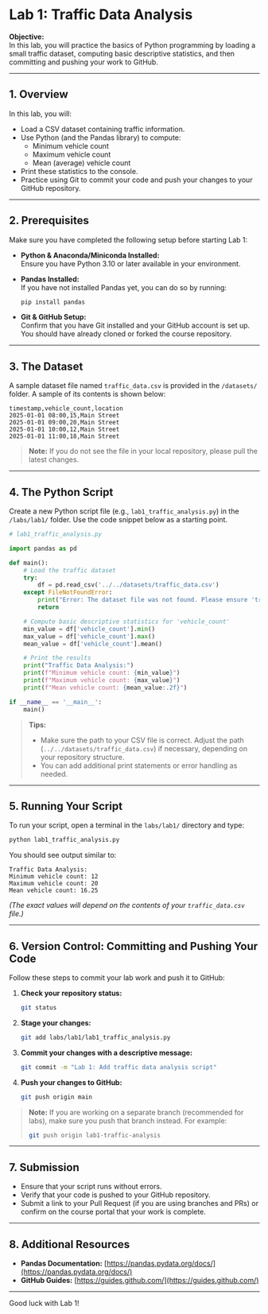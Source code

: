 
# Lab 1: Traffic Data Analysis

**Objective:**  
In this lab, you will practice the basics of Python programming by loading a small traffic dataset, computing basic descriptive statistics, and then committing and pushing your work to GitHub.

---

## 1. Overview

In this lab, you will:

- Load a CSV dataset containing traffic information.
- Use Python (and the Pandas library) to compute:
  - Minimum vehicle count
  - Maximum vehicle count
  - Mean (average) vehicle count
- Print these statistics to the console.
- Practice using Git to commit your code and push your changes to your GitHub repository.

---

## 2. Prerequisites

Make sure you have completed the following setup before starting Lab 1:

- **Python & Anaconda/Miniconda Installed:**  
  Ensure you have Python 3.10 or later available in your environment.

- **Pandas Installed:**  
  If you have not installed Pandas yet, you can do so by running:
  ```bash
  pip install pandas
  ```

- **Git & GitHub Setup:**  
  Confirm that you have Git installed and your GitHub account is set up. You should have already cloned or forked the course repository.

---

## 3. The Dataset

A sample dataset file named `traffic_data.csv` is provided in the `/datasets/` folder. A sample of its contents is shown below:

```csv
timestamp,vehicle_count,location
2025-01-01 08:00,15,Main Street
2025-01-01 09:00,20,Main Street
2025-01-01 10:00,12,Main Street
2025-01-01 11:00,18,Main Street
```

> **Note:** If you do not see the file in your local repository, please pull the latest changes.

---

## 4. The Python Script

Create a new Python script file (e.g., `lab1_traffic_analysis.py`) in the `/labs/lab1/` folder. Use the code snippet below as a starting point.

```python
# lab1_traffic_analysis.py

import pandas as pd

def main():
    # Load the traffic dataset
    try:
        df = pd.read_csv('../../datasets/traffic_data.csv')
    except FileNotFoundError:
        print("Error: The dataset file was not found. Please ensure 'traffic_data.csv' is located in the /datasets/ folder.")
        return

    # Compute basic descriptive statistics for 'vehicle_count'
    min_value = df['vehicle_count'].min()
    max_value = df['vehicle_count'].max()
    mean_value = df['vehicle_count'].mean()

    # Print the results
    print("Traffic Data Analysis:")
    print(f"Minimum vehicle count: {min_value}")
    print(f"Maximum vehicle count: {max_value}")
    print(f"Mean vehicle count: {mean_value:.2f}")

if __name__ == '__main__':
    main()
```

> **Tips:**
>
> - Make sure the path to your CSV file is correct. Adjust the path (`../../datasets/traffic_data.csv`) if necessary, depending on your repository structure.
> - You can add additional print statements or error handling as needed.

---

## 5. Running Your Script

To run your script, open a terminal in the `labs/lab1/` directory and type:

```bash
python lab1_traffic_analysis.py
```

You should see output similar to:

```
Traffic Data Analysis:
Minimum vehicle count: 12
Maximum vehicle count: 20
Mean vehicle count: 16.25
```

*(The exact values will depend on the contents of your `traffic_data.csv` file.)*

---

## 6. Version Control: Committing and Pushing Your Code

Follow these steps to commit your lab work and push it to GitHub:

1. **Check your repository status:**

   ```bash
   git status
   ```

2. **Stage your changes:**

   ```bash
   git add labs/lab1/lab1_traffic_analysis.py
   ```

3. **Commit your changes with a descriptive message:**

   ```bash
   git commit -m "Lab 1: Add traffic data analysis script"
   ```

4. **Push your changes to GitHub:**

   ```bash
   git push origin main
   ```

> **Note:** If you are working on a separate branch (recommended for labs), make sure you push that branch instead. For example:
>
> ```bash
> git push origin lab1-traffic-analysis
> ```

---

## 7. Submission

- Ensure that your script runs without errors.
- Verify that your code is pushed to your GitHub repository.
- Submit a link to your Pull Request (if you are using branches and PRs) or confirm on the course portal that your work is complete.

---

## 8. Additional Resources

- **Pandas Documentation:** [https://pandas.pydata.org/docs/](https://pandas.pydata.org/docs/)
- **GitHub Guides:** [https://guides.github.com/](https://guides.github.com/)

---

Good luck with Lab 1!
